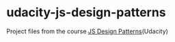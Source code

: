 # udacity-js-design-patterns
Project files from the course [JS Design Patterns](https://classroom.udacity.com/courses/ud989)(Udacity)
